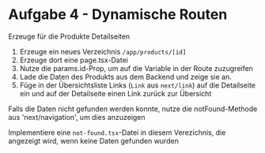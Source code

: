 # Aufgabe 4 - Dynamische Routen

Erzeuge für die Produkte Detailseiten

1. Erzeuge ein neues Verzeichnis `/app/products/[id]`
2. Erzeuge dort eine page.tsx-Datei
3. Nutze die params.id-Prop, um auf die Variable in der Route zuzugreifen
4. Lade die Daten des Produkts aus dem Backend und zeige sie an.
5. Füge in der Übersichtsliste Links (`Link` aus `next/link`) auf die Detailseite ein und auf der Detailseite einen Link zurück zur Übersicht

Falls die Daten nicht gefunden werden konnte, nutze die notFound-Methode aus 'next/navigation', um dies anzuzeigen

Implementiere eine `not-found.tsx`-Datei in diesem Verezichnis, die angezeigt wird, wenn keine Daten gefunden wurden